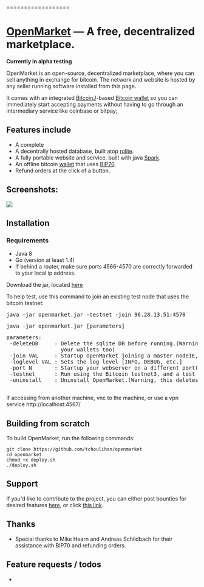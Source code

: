 
==================


[OpenMarket](http://tchoulihan.github.io/bitmerchant/) &mdash; A free, decentralized marketplace.
==========

**Currently in alpha testing**

OpenMarket is an open-source, decentralized marketplace, where you can sell anything in exchange for bitcoin. The network and website is hosted by any seller running software installed from this page. 

It comes with an integrated [BitcoinJ](https://github.com/bitcoinj/bitcoinj)-based [Bitcoin wallet](http://tchoulihan.github.io/bitmerchant/) so you can immediately start accepting payments without having to go through an intermediary service like coinbase or bitpay;


## Features include
* A complete
* A decentrally hosted database, built atop [rqlite](https://github.com/otoolep/rqlite).
* A fully portable website and service, built with java [Spark](https://github.com/perwendel/spark).
* An offline bitcoin [wallet](http://tchoulihan.github.io/bitmerchant/) that uses [BIP70](https://github.com/bitcoin/bips/blob/master/bip-0070.mediawiki).
* Refund orders at the click of a button.


## Screenshots:
<img src="http://i.imgur.com/V6BHKZy.png">


## Installation
### Requirements
- Java 8
- Go (version at least 1.4)
- If behind a router, make sure ports 4566-4570 are correctly forwarded to your local ip address.

Download the jar, located [here](https://github.com/tchoulihan/bitmerchant/releases/download/1.3/bitmerchant-shaded.jar)

To help test, use this command to join an existing test node that uses the bitcoin testnet:
<pre>java -jar openmarket.jar -testnet -join 96.28.13.51:4570</pre>


<pre>java -jar openmarket.jar [parameters]</pre>
<pre>parameters:
 -deleteDB     : Delete the sqlite DB before running.(Warning, this deletes
                 your wallets too)
 -join VAL     : Startup OpenMarket joining a master nodeIE, 127.0.0.1:4001
 -loglevel VAL : Sets the log level [INFO, DEBUG, etc.]
 -port N       : Startup your webserver on a different port(default is 4567)
 -testnet      : Run using the Bitcoin testnet3, and a test DB
 -uninstall    : Uninstall OpenMarket.(Warning, this deletes your wallets too)

</pre>

If accessing from another machine, vnc to the machine, or use a vpn service
http://localhost:4567/

## Building from scratch

To build OpenMarket, run the following commands:
```
git clone https://github.com/tchoulihan/openmarket
cd openmarket
chmod +x deploy.sh
./deploy.sh
```



## Support 
If you'd like to contribute to the project, you can either post bounties for desired features [here](https://www.bountysource.com/trackers/9805417-tchoulihan-bitmerchant), or click [this link](http://tchoulihan.github.io/bitmerchant/support.html).


## Thanks
* Special thanks to Mike Hearn and Andreas Schildbach for their assistance with BIP70 and refunding orders.

## Feature requests / todos
* 

